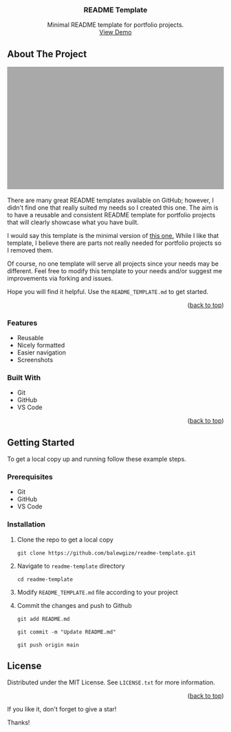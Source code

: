 <!--
*** Thanks for checking out the readme-template.
*** Don't forget to give the project a star!
-->

<!-- Simple back to top -->
<a name="readme-top"></a>

<br />
<div align="center">
  <h3 align="center">README Template</h3>
  <p align="center">
    Minimal README template for portfolio projects.
    <br />
    <a href="https://github.com/balewgize/readme-template">View Demo</a>
  </p>
</div>



## About The Project

<!-- Use relative path to reference images you want to use in the README -->
[![Screenshot](images/example.jpg?raw=true "Project Title")](https://example.com)

There are many great README templates available on GitHub; however, I didn't find one that really suited my needs so I created this one. The aim is to have a reusable and consistent README template for portfolio projects that will clearly showcase what you have built.

I would say this template is the minimal version of <a href="https://github.com/othneildrew/Best-README-Template">this one.</a> While I like that template, I believe there are parts not really needed for portfolio projects so I removed them.

Of course, no one template will serve all projects since your needs may be different. Feel free to modify this template to your needs and/or suggest me improvements via forking and issues.

Hope you will find it helpful. Use the `README_TEMPLATE.md` to get started.

<p align="right">(<a href="#readme-top">back to top</a>)</p>

<!-- Features: What main functionalities you implemented in the project? -->
### Features

* Reusable
* Nicely formatted
* Easier navigation
* Screenshots


<!-- What tech stack you use to develop the project? -->
### Built With

* Git
* GitHub
* VS Code

<p align="right">(<a href="#readme-top">back to top</a>)</p>



## Getting Started

To get a local copy up and running follow these example steps.


<!-- List prerequisites to use this project (if any) -->
### Prerequisites

* Git
* GitHub
* VS Code

### Installation

1. Clone the repo to get a local copy 
   ```
   git clone https://github.com/balewgize/readme-template.git
   ```
2. Navigate to ```readme-template``` directory 
   ```
   cd readme-template
   ```
3. Modify ```README_TEMPLATE.md``` file according to your project

4. Commit the changes and push to Github
   ```
   git add README.md
   ```
   ```
   git commit -m "Update README.md"
   ```
   ```
   git push origin main
   ```

<!-- If you want to include license -->
## License 

Distributed under the MIT License. See `LICENSE.txt` for more information.

<p align="right">(<a href="#readme-top">back to top</a>)</p>


If you like it, don't forget to give a star!

Thanks!